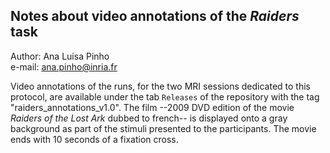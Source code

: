 ## Notes about video annotations of the *Raiders* task  

Author: Ana Luisa Pinho  
e-mail: ana.pinho@inria.fr

Video annotations of the runs, for the two MRI sessions dedicated to this protocol, are available under the tab `Releases` of the repository with the tag "raiders_annotations_v1.0". The film --2009 DVD edition of the movie *Raiders of the Lost Ark* dubbed to french-- is displayed onto a gray background as part of the stimuli presented to the participants. The movie ends with 10 seconds of a fixation cross.
